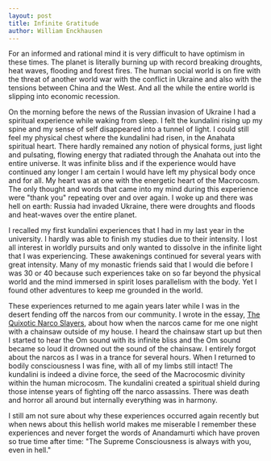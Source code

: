 ```yaml
---
layout: post
title: Infinite Gratitude
author: William Enckhausen
---
```

For an informed and rational mind it is very difficult to have optimism in these times.  The planet is literally burning up with record breaking droughts, heat waves, flooding and forest fires.  The human social world is on fire with the threat of another world war with the conflict in Ukraine and also with the tensions between China and the West.   And all the while the entire world is slipping into economic recession.  

On the morning before the news of the Russian invasion of Ukraine I had a spiritual experience while waking from sleep.  I felt the kundalini rising up my spine and my sense of self disappeared into a tunnel of light.  I could still feel my physical chest where the kundalini had risen, in the Anahata spiritual heart.  There hardly remained any notion of physical forms, just light and pulsating, flowing energy that radiated through the Anahata out into the entire universe.  It was infinite bliss and if the experience would have continued any longer  I am certain I would have left my physical body once and for all.  My heart was at one with the energetic heart of the Macrocosm.  The only thought and words that came into my mind during this experience were "thank you" repeating over and over again.  I woke up and there was hell on earth:  Russia had invaded Ukraine, there were droughts and floods and heat-waves over the entire planet.  

I recalled my first kundalini experiences that I had in my last year in the university.  I hardly was able to finish my studies due to their intensity.  I lost all interest in worldly pursuits and only wanted to dissolve in the infinite light that I was experiencing.  These awakenings continued for several years with great intensity.  Many of my monastic friends said that I would die before I was 30 or 40 because such experiences take on so far beyond the physical world and the mind immersed in spirit loses parallelism with the body.  Yet I found other adventures to keep me grounded in the world.  

These experiences returned to me again years later while I was in the desert fending off the narcos from our community.  I wrote in the essay, <a href="https://williamquetzal.org/the-quixotic-narco-slayers"> The Quixotic Narco Slayers</a>, about how when the narcos came for me one night with a chainsaw outside of my house.  I heard the chainsaw start up but then I started to hear the Om sound with its infinite bliss and the Om sound became so loud it drowned out the sound of the chainsaw.  I entirely forgot about the narcos as I was in a trance for several hours.  When I returned to bodily consciousness I was fine, with all of my limbs still intact!  The kundalini is indeed a divine force, the seed of the Macrocosmic divinity within the human microcosm.  The kundalini created a spiritual shield during those intense years of fighting off the narco assassins. There was death and horror all around but internally everything was in harmony. 

I still am not sure about why these experiences occurred again recently but when news about this hellish world makes me miserable I remember these experiences and never forget the words of Anandamurti which have proven so true time after time:  "The Supreme Consciousness is always with you, even in hell."
